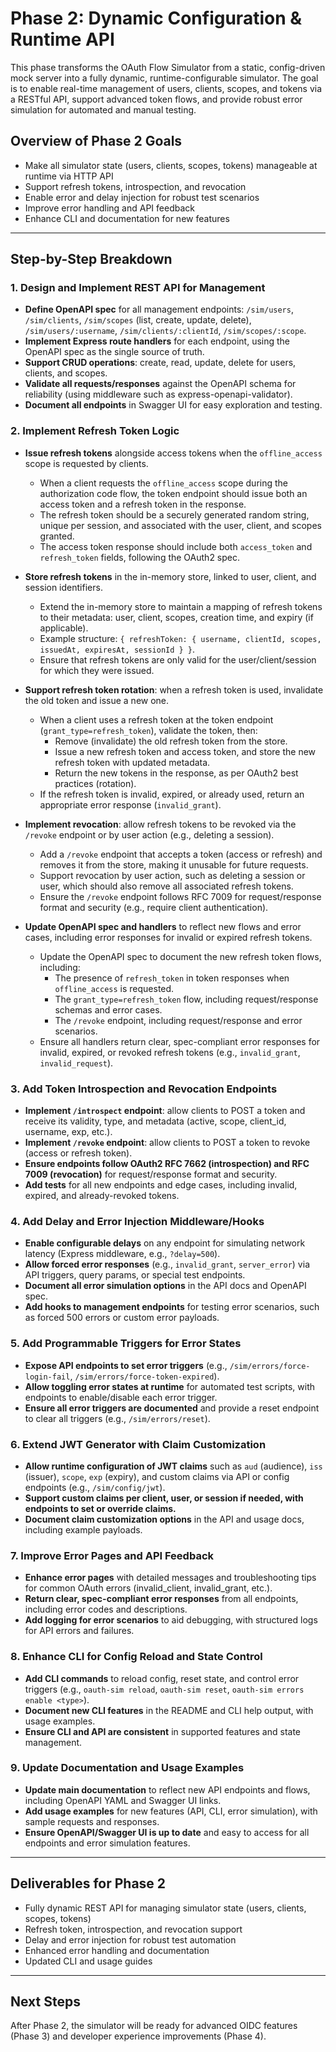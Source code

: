 # Phase 2: Dynamic Configuration & Runtime API

This phase transforms the OAuth Flow Simulator from a static, config-driven mock server into a fully dynamic, runtime-configurable simulator. The goal is to enable real-time management of users, clients, scopes, and tokens via a RESTful API, support advanced token flows, and provide robust error simulation for automated and manual testing.

## Overview of Phase 2 Goals
- Make all simulator state (users, clients, scopes, tokens) manageable at runtime via HTTP API
- Support refresh tokens, introspection, and revocation
- Enable error and delay injection for robust test scenarios
- Improve error handling and API feedback
- Enhance CLI and documentation for new features

---

## Step-by-Step Breakdown

### 1. Design and Implement REST API for Management
- **Define OpenAPI spec** for all management endpoints: `/sim/users`, `/sim/clients`, `/sim/scopes` (list, create, update, delete), `/sim/users/:username`, `/sim/clients/:clientId`, `/sim/scopes/:scope`.
- **Implement Express route handlers** for each endpoint, using the OpenAPI spec as the single source of truth.
- **Support CRUD operations**: create, read, update, delete for users, clients, and scopes.
- **Validate all requests/responses** against the OpenAPI schema for reliability (using middleware such as express-openapi-validator).
- **Document all endpoints** in Swagger UI for easy exploration and testing.

### 2. Implement Refresh Token Logic

- **Issue refresh tokens** alongside access tokens when the `offline_access` scope is requested by clients.
  - When a client requests the `offline_access` scope during the authorization code flow, the token endpoint should issue both an access token and a refresh token in the response.
  - The refresh token should be a securely generated random string, unique per session, and associated with the user, client, and scopes granted.
  - The access token response should include both `access_token` and `refresh_token` fields, following the OAuth2 spec.

- **Store refresh tokens** in the in-memory store, linked to user, client, and session identifiers.
  - Extend the in-memory store to maintain a mapping of refresh tokens to their metadata: user, client, scopes, creation time, and expiry (if applicable).
  - Example structure: `{ refreshToken: { username, clientId, scopes, issuedAt, expiresAt, sessionId } }`.
  - Ensure that refresh tokens are only valid for the user/client/session for which they were issued.

- **Support refresh token rotation**: when a refresh token is used, invalidate the old token and issue a new one.
  - When a client uses a refresh token at the token endpoint (`grant_type=refresh_token`), validate the token, then:
    - Remove (invalidate) the old refresh token from the store.
    - Issue a new refresh token and access token, and store the new refresh token with updated metadata.
    - Return the new tokens in the response, as per OAuth2 best practices (rotation).
  - If the refresh token is invalid, expired, or already used, return an appropriate error response (`invalid_grant`).

- **Implement revocation**: allow refresh tokens to be revoked via the `/revoke` endpoint or by user action (e.g., deleting a session).
  - Add a `/revoke` endpoint that accepts a token (access or refresh) and removes it from the store, making it unusable for future requests.
  - Support revocation by user action, such as deleting a session or user, which should also remove all associated refresh tokens.
  - Ensure the `/revoke` endpoint follows RFC 7009 for request/response format and security (e.g., require client authentication).

- **Update OpenAPI spec and handlers** to reflect new flows and error cases, including error responses for invalid or expired refresh tokens.
  - Update the OpenAPI spec to document the new refresh token flows, including:
    - The presence of `refresh_token` in token responses when `offline_access` is requested.
    - The `grant_type=refresh_token` flow, including request/response schemas and error cases.
    - The `/revoke` endpoint, including request/response and error scenarios.
  - Ensure all handlers return clear, spec-compliant error responses for invalid, expired, or revoked refresh tokens (e.g., `invalid_grant`, `invalid_request`).

### 3. Add Token Introspection and Revocation Endpoints
- **Implement `/introspect` endpoint**: allow clients to POST a token and receive its validity, type, and metadata (active, scope, client_id, username, exp, etc.).
- **Implement `/revoke` endpoint**: allow clients to POST a token to revoke (access or refresh token).
- **Ensure endpoints follow OAuth2 RFC 7662 (introspection) and RFC 7009 (revocation)** for request/response format and security.
- **Add tests** for all new endpoints and edge cases, including invalid, expired, and already-revoked tokens.

### 4. Add Delay and Error Injection Middleware/Hooks
- **Enable configurable delays** on any endpoint for simulating network latency (Express middleware, e.g., `?delay=500`).
- **Allow forced error responses** (e.g., `invalid_grant`, `server_error`) via API triggers, query params, or special test endpoints.
- **Document all error simulation options** in the API docs and OpenAPI spec.
- **Add hooks to management endpoints** for testing error scenarios, such as forced 500 errors or custom error payloads.

### 5. Add Programmable Triggers for Error States
- **Expose API endpoints to set error triggers** (e.g., `/sim/errors/force-login-fail`, `/sim/errors/force-token-expired`).
- **Allow toggling error states at runtime** for automated test scripts, with endpoints to enable/disable each error trigger.
- **Ensure all error triggers are documented** and provide a reset endpoint to clear all triggers (e.g., `/sim/errors/reset`).

### 6. Extend JWT Generator with Claim Customization
- **Allow runtime configuration of JWT claims** such as `aud` (audience), `iss` (issuer), `scope`, `exp` (expiry), and custom claims via API or config endpoints (e.g., `/sim/config/jwt`).
- **Support custom claims per client, user, or session if needed, with endpoints to set or override claims.**
- **Document claim customization options** in the API and usage docs, including example payloads.

### 7. Improve Error Pages and API Feedback
- **Enhance error pages** with detailed messages and troubleshooting tips for common OAuth errors (invalid_client, invalid_grant, etc.).
- **Return clear, spec-compliant error responses** from all endpoints, including error codes and descriptions.
- **Add logging for error scenarios** to aid debugging, with structured logs for API errors and failures.

### 8. Enhance CLI for Config Reload and State Control
- **Add CLI commands** to reload config, reset state, and control error triggers (e.g., `oauth-sim reload`, `oauth-sim reset`, `oauth-sim errors enable <type>`).
- **Document new CLI features** in the README and CLI help output, with usage examples.
- **Ensure CLI and API are consistent** in supported features and state management.

### 9. Update Documentation and Usage Examples
- **Update main documentation** to reflect new API endpoints and flows, including OpenAPI YAML and Swagger UI links.
- **Add usage examples** for new features (API, CLI, error simulation), with sample requests and responses.
- **Ensure OpenAPI/Swagger UI is up to date** and easy to access for all endpoints and error simulation features.

---

## Deliverables for Phase 2
- Fully dynamic REST API for managing simulator state (users, clients, scopes, tokens)
- Refresh token, introspection, and revocation support
- Delay and error injection for robust test automation
- Enhanced error handling and documentation
- Updated CLI and usage guides

---

## Next Steps
After Phase 2, the simulator will be ready for advanced OIDC features (Phase 3) and developer experience improvements (Phase 4).
